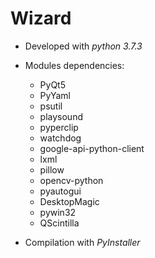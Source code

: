# Wizard

* Developed with _python 3.7.3_

* Modules dependencies:
	* PyQt5
	* PyYaml
	* psutil
	* playsound
	* pyperclip
	* watchdog
	* google-api-python-client
	* lxml
	* pillow
	* opencv-python
	* pyautogui
	* DesktopMagic
	* pywin32
	* QScintilla
	
* Compilation with _PyInstaller_
